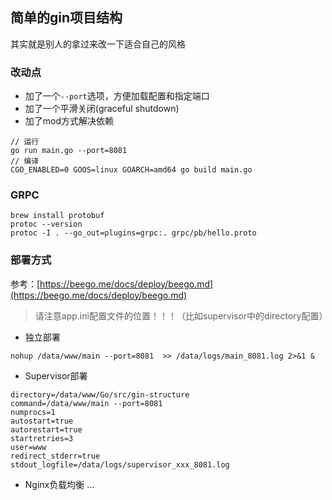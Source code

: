 ## 简单的gin项目结构
其实就是别人的拿过来改一下适合自己的风格

### 改动点
* 加了一个`--port`选项，方便加载配置和指定端口
* 加了一个平滑关闭(graceful shutdown)
* 加了mod方式解决依赖

```
// 运行
go run main.go --port=8081
// 编译
CGO_ENABLED=0 GOOS=linux GOARCH=amd64 go build main.go
```

### GRPC
```
brew install protobuf
protoc --version
protoc -I . --go_out=plugins=grpc:. grpc/pb/hello.proto
```

### 部署方式

参考：[https://beego.me/docs/deploy/beego.md](https://beego.me/docs/deploy/beego.md)

> 请注意app.ini配置文件的位置！！！（比如supervisor中的directory配置）

* 独立部署

``
nohup /data/www/main --port=8081  >> /data/logs/main_8081.log 2>&1 &
``

* Supervisor部署

```
directory=/data/www/Go/src/gin-structure
command=/data/www/main --port=8081
numprocs=1
autostart=true
autorestart=true
startretries=3
user=www
redirect_stderr=true
stdout_logfile=/data/logs/supervisor_xxx_8081.log
```

* Nginx负载均衡
...